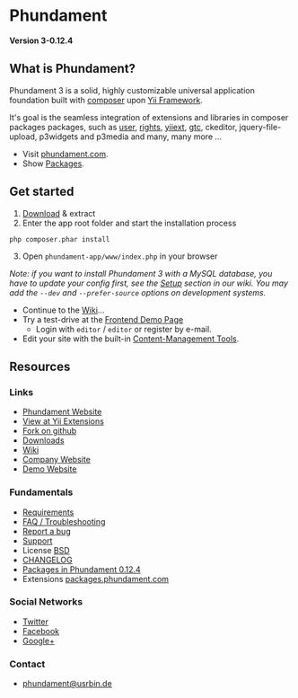 Phundament
==========

**Version 3-0.12.4**


What is Phundament?
-------------------

Phundament 3 is a solid, highly customizable universal application foundation built with [composer](http://getcomposer.org) 
upon [Yii Framework](http://yiiframework.com). 

It's goal is the seamless integration of extensions and libraries in composer packages packages,
such as [user](http://www.yiiframework.com/extension/yii-user/), 
[rights](http://www.yiiframework.com/extension/rights/), [yiiext](http://code.google.com/p/yiiext/), 
[gtc](https://github.com/schmunk42/gii-template-collection), ckeditor, jquery-file-upload, p3widgets and p3media and many, many more ...

 * Visit [phundament.com](http://phundament.com).
 * Show [Packages](http://packages.phundament.com).

Get started
-----------

1. [Download](https://github.com/phundament/app/tags) & extract
2. Enter the app root folder and start the installation process
```
php composer.phar install
```
3. Open `phundament-app/www/index.php` in your browser

*Note: if you want to install Phundament 3 with a MySQL database, you have to update your config first, see the [Setup](https://github.com/phundament/app/wiki/Setup) section in our wiki.*
*You may add the `--dev` and `--prefer-source` options on development systems.*

 * Continue to the [Wiki](https://github.com/phundament/app/wiki)...
 * Try a test-drive at the [Frontend Demo Page](http://demo.phundament.com/3.0-dev)
   * Login with `editor` / `editor` or register by e-mail.
 * Edit your site with the built-in [Content-Management Tools](https://github.com/phundament/app/wiki/Content-Management).


Resources
---------

### Links
 *  [Phundament Website](http://phundament.com)
 *  [View at Yii Extensions](http://www.yiiframework.com/extension/phundament/)
 *  [Fork on github](https://github.com/phundament/app)
 *  [Downloads](https://github.com/phundament/app/tags)
 *  [Wiki](https://github.com/schmunk42/phundament/wiki/)
 *  [Company Website](http://herzogkommunikation.de)
 *  [Demo Website](http://demo.phundament.com/3.0-dev/)

### Fundamentals
 *  [Requirements](https://github.com/phundament/app/wiki/Requirements)
 *  [FAQ / Troubleshooting](https://github.com/phundament/app/wiki/FAQ)
 *  [Report a bug](https://github.com/phundament/app/issues)
 *  [Support](https://github.com/schmunk42/phundament/wiki/Support)
 *  License [BSD](https://github.com/phundament/app/blob/0.12.4/LICENSE)
 *  [CHANGELOG](https://github.com/phundament/app/blob/0.12.4/CHANGELOG.md)
 *  [Packages in Phundament 0.12.4](https://github.com/phundament/app/blob/0.12.4/composer.lock)
 *  Extensions [packages.phundament.com](http://packages.phundament.com)
 
### Social Networks
 *  [Twitter](http://twitter.com/#!/phundament)
 *  [Facebook](http://www.facebook.com/phundament)
 *  [Google+](https://plus.google.com/114873431066202526630)

### Contact
 *  phundament@usrbin.de

